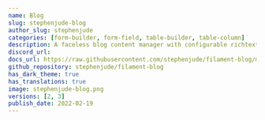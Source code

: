 ```yaml
---
name: Blog
slug: stephenjude-blog
author_slug: stephenjude
categories: [form-builder, form-field, table-builder, table-column]
description: A faceless blog content manager with configurable richtext and markdown support.
discord_url: 
docs_url: https://raw.githubusercontent.com/stephenjude/filament-blog/main/README.md
github_repository: stephenjude/filament-blog
has_dark_theme: true
has_translations: true
image: stephenjude-blog.png
versions: [2, 3]
publish_date: 2022-02-19
---
```

